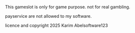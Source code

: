 This gameslot is only for game purpose. not for real gambling.

payservice are not allowed to my software.

licence and copyright 2025 Karim Abelsoftware123
